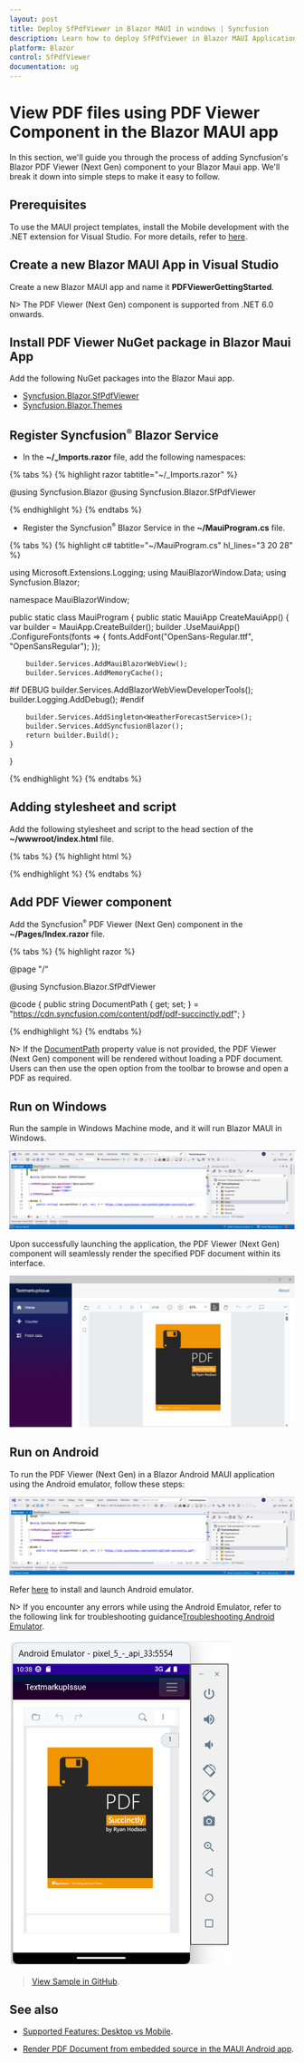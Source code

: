 ```yaml
---
layout: post
title: Deploy SfPdfViewer in Blazor MAUI in windows | Syncfusion
description: Learn how to deploy SfPdfViewer in Blazor MAUI Application on Windows in Syncfusion Blazor SfPdfViewer component and much more details.
platform: Blazor
control: SfPdfViewer
documentation: ug
---
```


# View PDF files using PDF Viewer Component in the Blazor MAUI app 

In this section, we'll guide you through the process of adding Syncfusion's Blazor PDF Viewer (Next Gen) component to your Blazor Maui app. We'll break it down into simple steps to make it easy to follow.

## Prerequisites

To use the MAUI project templates, install the Mobile development with the .NET extension for Visual Studio. For more details, refer to [here](https://learn.microsoft.com/en-us/dotnet/MAUI/get-started/installation?tabs=vswin).

## Create a new Blazor MAUI App in Visual Studio

Create a new Blazor MAUI app and name it **PDFViewerGettingStarted**.

N> The PDF Viewer (Next Gen) component is supported from .NET 6.0 onwards.

## Install PDF Viewer NuGet package in Blazor Maui App

Add the following NuGet packages into the Blazor Maui app.

* [Syncfusion.Blazor.SfPdfViewer](https://www.nuget.org/packages/Syncfusion.Blazor.SfPdfViewer) 
* [Syncfusion.Blazor.Themes](https://www.nuget.org/packages/Syncfusion.Blazor.Themes)

## Register Syncfusion<sup style="font-size:70%">&reg;</sup> Blazor Service

* In the **~/_Imports.razor** file, add the following namespaces:

{% tabs %}
{% highlight razor tabtitle="~/_Imports.razor" %}

@using Syncfusion.Blazor 
@using Syncfusion.Blazor.SfPdfViewer

{% endhighlight %}
{% endtabs %}

* Register the Syncfusion<sup style="font-size:70%">&reg;</sup> Blazor Service in the **~/MauiProgram.cs** file.

{% tabs %}
{% highlight c# tabtitle="~/MauiProgram.cs" hl_lines="3 20 28" %}

using Microsoft.Extensions.Logging;
using MauiBlazorWindow.Data;
using Syncfusion.Blazor;

namespace MauiBlazorWindow;

public static class MauiProgram
{
    public static MauiApp CreateMauiApp()
    {
        var builder = MauiApp.CreateBuilder();
        builder
            .UseMauiApp<App>()
            .ConfigureFonts(fonts =>
            {
                fonts.AddFont("OpenSans-Regular.ttf", "OpenSansRegular");
            });

        builder.Services.AddMauiBlazorWebView();
        builder.Services.AddMemoryCache();

#if DEBUG
        builder.Services.AddBlazorWebViewDeveloperTools();
        builder.Logging.AddDebug();
#endif

        builder.Services.AddSingleton<WeatherForecastService>();
        builder.Services.AddSyncfusionBlazor();
        return builder.Build();
    }
}

{% endhighlight %}
{% endtabs %}

## Adding stylesheet and script

Add the following stylesheet and script to the head section of the **~/wwwroot/index.html** file.

{% tabs %}
{% highlight html %}

<head>
    <!-- Syncfusion Blazor PDF Viewer (Next Gen) control's theme style sheet -->
    <link href="_content/Syncfusion.Blazor.Themes/bootstrap5.css" rel="stylesheet" />
    <!-- Syncfusion Blazor PDF Viewer (Next Gen) control's scripts -->
    <script src="_content/Syncfusion.Blazor.SfPdfViewer/scripts/syncfusion-blazor-sfpdfviewer.min.js" type="text/javascript"></script>
</head>

{% endhighlight %}
{% endtabs %}

## Add PDF Viewer component

Add the Syncfusion<sup style="font-size:70%">&reg;</sup> PDF Viewer (Next Gen) component in the **~/Pages/Index.razor** file.

{% tabs %}
{% highlight razor %}

@page "/"

@using Syncfusion.Blazor.SfPdfViewer

<SfPdfViewer2 DocumentPath="@DocumentPath"
              Height="100%"
              Width="100%">
</SfPdfViewer2>

@code {
    public string DocumentPath { get; set; } = "https://cdn.syncfusion.com/content/pdf/pdf-succinctly.pdf";
}

{% endhighlight %}
{% endtabs %}

N> If the [DocumentPath](https://help.syncfusion.com/cr/blazor/Syncfusion.Blazor.SfPdfViewer.PdfViewerBase.html#Syncfusion_Blazor_SfPdfViewer_PdfViewerBase_DocumentPath) property value is not provided, the PDF Viewer (Next Gen) component will be rendered without loading a PDF document. Users can then use the open option from the toolbar to browse and open a PDF as required.

## Run on Windows

Run the sample in Windows Machine mode, and it will run Blazor MAUI in Windows.

![Run Windows machine](gettingstarted-images/Windows-machine.png)

Upon successfully launching the application, the PDF Viewer (Next Gen) component will seamlessly render the specified PDF document within its interface.

![Blazor SfPdfViewer Component](gettingstarted-images/Windows-maui-output.png)

## Run on Android

To run the PDF Viewer (Next Gen) in a Blazor Android MAUI application using the Android emulator, follow these steps:

![Run Windows machine](gettingstarted-images/android-maui.png)

Refer [here](https://learn.microsoft.com/en-us/dotnet/maui/android/emulator/device-manager#android-device-manager-on-windows) to install and launch Android emulator.

N> If you encounter any errors while using the Android Emulator, refer to the following link for troubleshooting guidance[Troubleshooting Android Emulator](https://learn.microsoft.com/en-us/dotnet/maui/android/emulator/troubleshooting).

![Blazor SfPdfViewer Component](gettingstarted-images/android-emulator.png)

>[View Sample in GitHub](https://github.com/SyncfusionExamples/blazor-pdf-viewer-examples/tree/master/Server%20Deployment/Maui/MauiBlazorWindow).

## See also

* [Supported Features: Desktop vs Mobile](./features#supported-features-desktop-vs-mobile).

* [Render PDF Document from embedded source in the MAUI Android app](../how-to/deploy-maui-using-android-emulator).